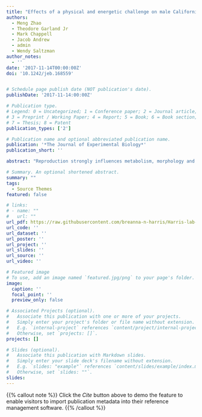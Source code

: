 ```yaml
---
title: "Effects of a physical and energetic challenge on male California mice (Peromyscus californicus): modulation by reproductive condition"
authors:
  - Meng Zhao
  - Theodore Garland Jr
  - Mark Chappell
  - Jacob Andrew
  - admin
  - Wendy Saltzman
author_notes:
  - ''
date: '2017-11-14T00:00:00Z'
doi: '10.1242/jeb.168559'


# Schedule page publish date (NOT publication's date).
publishDate: '2017-11-14:00:00Z'

# Publication type.
# Legend: 0 = Uncategorized; 1 = Conference paper; 2 = Journal article;
# 3 = Preprint / Working Paper; 4 = Report; 5 = Book; 6 = Book section;
# 7 = Thesis; 8 = Patent
publication_types: ['2']

# Publication name and optional abbreviated publication name.
publication: '*The Journal of Experimental Biology*'
publication_short: ''

abstract: "Reproduction strongly influences metabolism, morphology and behavior in female mammals. In species in which males provide parental care, reproduction might have similar effects on fathers. We examined effects of an environmental challenge on metabolically important physiological, morphological and behavioral measures, and determined whether these effects differed between reproductive and non-reproductive males in the biparental California mouse (Peromyscus californicus). Males were paired with an ovary-intact female, an ovariectomized female treated with estrogen and progesterone to induce estrus, or an untreated ovariectomized female. Within each group, half of the animals were housed under standard laboratory conditions and half in cages requiring them to climb wire towers to obtain food and water; these latter animals were also fasted for 24 h every third day. We predicted that few differences would be observed between fathers and non-reproductive males under standard conditions, but that fathers would be in poorer condition than non-reproductive males under challenging conditions. Body and fat mass showed a housing condition×reproductive group interaction: the challenge condition increased body and fat mass in both groups of non-reproductive males, but breeding males were unaffected. Males housed under the physical and energetic challenge had higher blood lipid content, lower maximal aerobic capacity and related traits (hematocrit and relative triceps surae mass), increased pain sensitivity and increased number of fecal boli excreted during tail-suspension tests (a measure of anxiety), compared with controls. Thus, our physical and energetic challenge paradigm altered metabolism, morphology and behavior, but these effects were largely unaffected by reproductive condition."

# Summary. An optional shortened abstract.
summary: ""
tags:
  - Source Themes
featured: false

# links:
# - name: ""
#   url: ""
url_pdf: https://raw.githubusercontent.com/breanna-n-harris/Harris-lab-website/8528819dd8937e8eefb1c08527f415cd570760c2/content/publication/Zhao_etal_JEB_2018_Preprint/Zhao_etal_JEB_2018_Preprint.pdf
url_code: ''
url_dataset: ''
url_poster: ''
url_project: ''
url_slides: ''
url_source: ''
url_video: ''

# Featured image
# To use, add an image named `featured.jpg/png` to your page's folder.
image:
  caption: ''
  focal_point: ''
  preview_only: false

# Associated Projects (optional).
#   Associate this publication with one or more of your projects.
#   Simply enter your project's folder or file name without extension.
#   E.g. `internal-project` references `content/project/internal-project/index.md`.
#   Otherwise, set `projects: []`.
projects: []

# Slides (optional).
#   Associate this publication with Markdown slides.
#   Simply enter your slide deck's filename without extension.
#   E.g. `slides: "example"` references `content/slides/example/index.md`.
#   Otherwise, set `slides: ""`.
slides:
---
```


{{% callout note %}}
Click the _Cite_ button above to demo the feature to enable visitors to import publication metadata into their reference management software.
{{% /callout %}}

